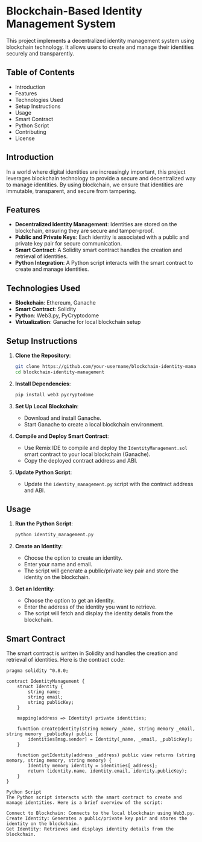 # Blockchain-Based Identity Management System

This project implements a decentralized identity management system using blockchain technology. It allows users to create and manage their identities securely and transparently.

## Table of Contents
- Introduction
- Features
- Technologies Used
- Setup Instructions
- Usage
- Smart Contract
- Python Script
- Contributing
- License

## Introduction
In a world where digital identities are increasingly important, this project leverages blockchain technology to provide a secure and decentralized way to manage identities. By using blockchain, we ensure that identities are immutable, transparent, and secure from tampering.

## Features
- **Decentralized Identity Management**: Identities are stored on the blockchain, ensuring they are secure and tamper-proof.
- **Public and Private Keys**: Each identity is associated with a public and private key pair for secure communication.
- **Smart Contract**: A Solidity smart contract handles the creation and retrieval of identities.
- **Python Integration**: A Python script interacts with the smart contract to create and manage identities.

## Technologies Used
- **Blockchain**: Ethereum, Ganache
- **Smart Contract**: Solidity
- **Python**: Web3.py, PyCryptodome
- **Virtualization**: Ganache for local blockchain setup

## Setup Instructions
1. **Clone the Repository**:
    ```bash
    git clone https://github.com/your-username/blockchain-identity-management.git
    cd blockchain-identity-management
    ```

2. **Install Dependencies**:
    ```bash
    pip install web3 pycryptodome
    ```

3. **Set Up Local Blockchain**:
    - Download and install Ganache.
    - Start Ganache to create a local blockchain environment.

4. **Compile and Deploy Smart Contract**:
    - Use Remix IDE to compile and deploy the `IdentityManagement.sol` smart contract to your local blockchain (Ganache).
    - Copy the deployed contract address and ABI.

5. **Update Python Script**:
    - Update the `identity_management.py` script with the contract address and ABI.

## Usage
1. **Run the Python Script**:
    ```bash
    python identity_management.py
    ```

2. **Create an Identity**:
    - Choose the option to create an identity.
    - Enter your name and email.
    - The script will generate a public/private key pair and store the identity on the blockchain.

3. **Get an Identity**:
    - Choose the option to get an identity.
    - Enter the address of the identity you want to retrieve.
    - The script will fetch and display the identity details from the blockchain.

## Smart Contract
The smart contract is written in Solidity and handles the creation and retrieval of identities. Here is the contract code:

```solidity
pragma solidity ^0.8.0;

contract IdentityManagement {
    struct Identity {
        string name;
        string email;
        string publicKey;
    }

    mapping(address => Identity) private identities;

    function createIdentity(string memory _name, string memory _email, string memory _publicKey) public {
        identities[msg.sender] = Identity(_name, _email, _publicKey);
    }

    function getIdentity(address _address) public view returns (string memory, string memory, string memory) {
        Identity memory identity = identities[_address];
        return (identity.name, identity.email, identity.publicKey);
    }
}

Python Script
The Python script interacts with the smart contract to create and manage identities. Here is a brief overview of the script:

Connect to Blockchain: Connects to the local blockchain using Web3.py.
Create Identity: Generates a public/private key pair and stores the identity on the blockchain.
Get Identity: Retrieves and displays identity details from the blockchain.
